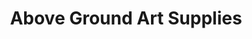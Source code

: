 ---
title: "Above Ground Art Supplies"
url: /toronto/above-ground-art-supplies-queen-street-east/
shop: Kunst
---
